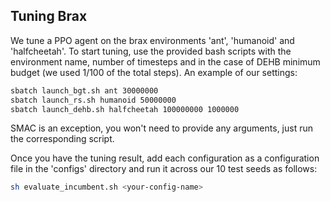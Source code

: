 ## Tuning Brax

We tune a PPO agent on the brax environments 'ant', 'humanoid' and 'halfcheetah'.
To start tuning, use the provided bash scripts with the environment name, number of timesteps and in the case of DEHB minimum budget (we used 1/100 of the total steps). 
An example of our settings:
```bash
sbatch launch_bgt.sh ant 30000000
sbatch launch_rs.sh humanoid 50000000
sbatch launch_dehb.sh halfcheetah 100000000 1000000
```
SMAC is an exception, you won't need to provide any arguments, just run the corresponding script.

Once you have the tuning result, add each configuration as a configuration file in the 'configs' directory and run it across our 10 test seeds as follows:
```bash
sh evaluate_incumbent.sh <your-config-name>
```